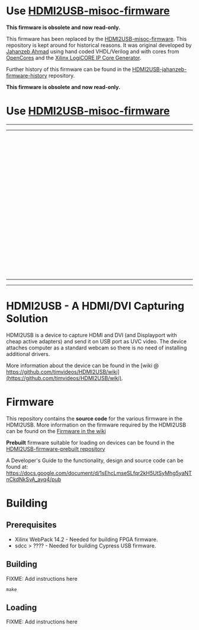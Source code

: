 
# Use [HDMI2USB-misoc-firmware](https://github.com/timvideos/HDMI2USB-misoc-firmware)

**This firmware is obsolete and now read-only.**

This firmware has been replaced by the
[HDMI2USB-misoc-firmware](https://github.com/timvideos/HDMI2USB-misoc-firmware).
This repository is kept around for historical reasons. It was original developed by
[Jahanzeb Ahmad](https://github.com/jahanzeb) using hand coded VHDL/Verilog and with
cores from [OpenCores](OpenCores.org) and the
[Xilinx LogiCORE IP Core Generator](http://www.xilinx.com/ise/products/coregen_overview.pdf).

Further history of this firmware can be found in the
[HDMI2USB-jahanzeb-firmware-history](https://github.com/timvideos/HDMI2USB-jahanzeb-firmware-history)
repository.

**This firmware is obsolete and now read-only.**

# Use [HDMI2USB-misoc-firmware](https://github.com/timvideos/HDMI2USB-misoc-firmware)

----
----

<br>
<br>
<br>
<br>
<br>
<br>
<br>
<br>
<br>
<br>
<br>
<br>
<br>
<br>
<br>
<br>
<br>
<br>
<br>
<br>
<br>
<br>

----
----

# HDMI2USB - A HDMI/DVI Capturing Solution

HDMI2USB is a device to capture HDMI and DVI (and Displayport with cheap active
adapters) and send it on USB port as UVC video. The device attaches computer as
a standard webcam so there is no need of installing additional drivers.

More information about the device can be found in the
[wiki @ https://github.com/timvideos/HDMI2USB/wiki](https://github.com/timvideos/HDMI2USB/wiki).

# Firmware

This repository contains the **source code** for the various firmware in the
HDMI2USB. More information on the firmware required by the HDMI2USB
can be found on the
[Firmware in the wiki](https://github.com/timvideos/HDMI2USB/wiki/Firmware)

**Prebuilt** firmware suitable for loading on devices can be found in the
[HDMI2USB-firmware-prebuilt repository](https://github.com/timvideos/HDMI2USB-firmware-prebuilt)

A Developer's Guide to the functionality, design and source code can be found at:
https://docs.google.com/document/d/1sEhcLmseSLfqr2kH5UtSyMhg5yaNTnCkdNkSvA_ayq4/pub

# Building

## Prerequisites

 * Xilinx WebPack 14.2 - Needed for building FPGA firmware.
 * sdcc > ???? - Needed for building Cypress USB firmware.

## Building

FIXME: Add instructions here
```
make
```

## Loading

FIXME: Add instructions here

